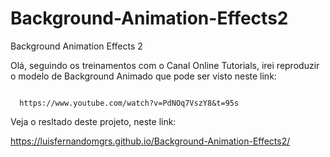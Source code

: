 # Background-Animation-Effects2
Background Animation Effects 2

Olá, seguindo os treinamentos com o Canal Online Tutorials, irei reproduzir o modelo de Background Animado que pode ser visto neste link:

<code>
  https://www.youtube.com/watch?v=PdNOq7VszY8&t=95s
</code>

Veja o resltado deste projeto, neste link:

https://luisfernandomgrs.github.io/Background-Animation-Effects2/
